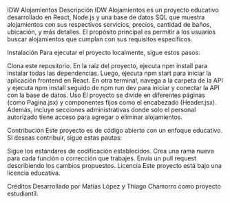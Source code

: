IDW Alojamientos
Descripción
IDW Alojamientos es un proyecto educativo desarrollado en React, Node.js y una base de datos SQL que muestra alojamientos con sus respectivos servicios, precios, cantidad de baños, ubicación, y más detalles. El propósito principal es permitir a los usuarios buscar alojamientos que cumplan con sus requisitos específicos.

Instalación
Para ejecutar el proyecto localmente, sigue estos pasos:

Clona este repositorio.
En la raíz del proyecto, ejecuta npm install para instalar todas las dependencias.
Luego, ejecuta npm start para iniciar la aplicación frontend en React.
En otra terminal, navega a la carpeta de la API y ejecuta npm install seguido de npm run dev para iniciar y conectar la API con la base de datos.
Uso
El proyecto se divide en diferentes páginas (como Pagina.jsx) y componentes fijos como el encabezado (Header.jsx). Además, incluye secciones administrativas donde solo el personal autorizado tiene acceso para agregar o eliminar alojamientos.

Contribución
Este proyecto es de código abierto con un enfoque educativo. Si deseas contribuir, sigue estas pautas:

Sigue los estándares de codificación establecidos.
Crea una rama nueva para cada función o corrección que trabajes.
Envía un pull request describiendo los cambios propuestos.
Licencia
Este proyecto está bajo una licencia educativa.

Créditos
Desarrollado por Matías López y Thiago Chamorro como proyecto estudiantil.
